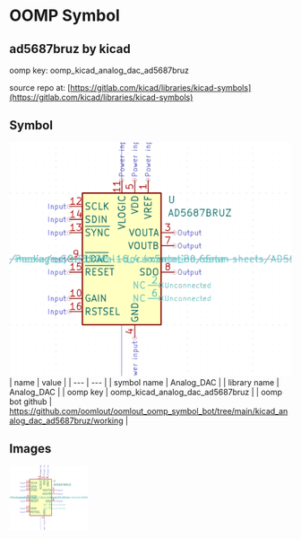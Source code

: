 # OOMP Symbol  
## ad5687bruz  by kicad  
  
oomp key: oomp_kicad_analog_dac_ad5687bruz  
  
source repo at: [https://gitlab.com/kicad/libraries/kicad-symbols](https://gitlab.com/kicad/libraries/kicad-symbols)  
## Symbol  
  
[![working.png](working_600.png)](working.png)  
| name | value | 
| --- | --- | 
| symbol name | Analog_DAC | 
| library name | Analog_DAC | 
| oomp key | oomp_kicad_analog_dac_ad5687bruz | 
| oomp bot github | https://github.com/oomlout/oomlout_oomp_symbol_bot/tree/main/kicad_analog_dac_ad5687bruz/working | 
## Images  
  
[![working.png](working_140.png)](working.png)  
